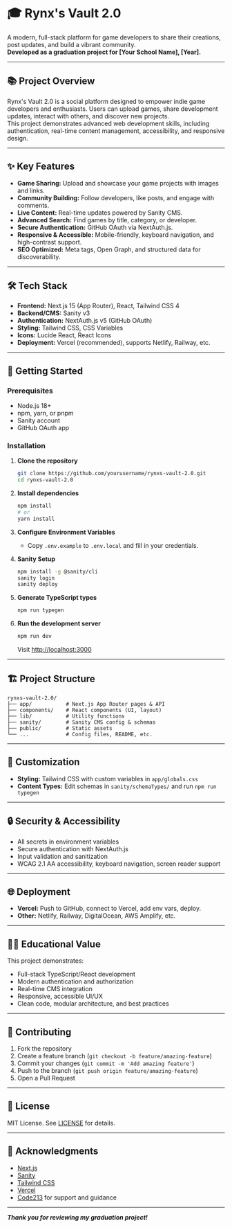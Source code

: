 # 🎓 Rynx's Vault 2.0

A modern, full-stack platform for game developers to share their creations, post updates, and build a vibrant community.  
**Developed as a graduation project for [Your School Name], [Year].**

---

## 📚 Project Overview

Rynx's Vault 2.0 is a social platform designed to empower indie game developers and enthusiasts. Users can upload games, share development updates, interact with others, and discover new projects.  
This project demonstrates advanced web development skills, including authentication, real-time content management, accessibility, and responsive design.

---

## ✨ Key Features

- **Game Sharing:** Upload and showcase your game projects with images and links.
- **Community Building:** Follow developers, like posts, and engage with comments.
- **Live Content:** Real-time updates powered by Sanity CMS.
- **Advanced Search:** Find games by title, category, or developer.
- **Secure Authentication:** GitHub OAuth via NextAuth.js.
- **Responsive & Accessible:** Mobile-friendly, keyboard navigation, and high-contrast support.
- **SEO Optimized:** Meta tags, Open Graph, and structured data for discoverability.

---

## 🛠️ Tech Stack

- **Frontend:** Next.js 15 (App Router), React, Tailwind CSS 4
- **Backend/CMS:** Sanity v3
- **Authentication:** NextAuth.js v5 (GitHub OAuth)
- **Styling:** Tailwind CSS, CSS Variables
- **Icons:** Lucide React, React Icons
- **Deployment:** Vercel (recommended), supports Netlify, Railway, etc.

---

## 🚀 Getting Started

### Prerequisites

- Node.js 18+
- npm, yarn, or pnpm
- Sanity account
- GitHub OAuth app

### Installation

1. **Clone the repository**

   ```bash
   git clone https://github.com/yourusername/rynxs-vault-2.0.git
   cd rynxs-vault-2.0
   ```

2. **Install dependencies**

   ```bash
   npm install
   # or
   yarn install
   ```

3. **Configure Environment Variables**

   - Copy `.env.example` to `.env.local` and fill in your credentials.

4. **Sanity Setup**

   ```bash
   npm install -g @sanity/cli
   sanity login
   sanity deploy
   ```

5. **Generate TypeScript types**

   ```bash
   npm run typegen
   ```

6. **Run the development server**
   ```bash
   npm run dev
   ```
   Visit [http://localhost:3000](http://localhost:3000)

---

## 🏗️ Project Structure

```
rynxs-vault-2.0/
├── app/           # Next.js App Router pages & API
├── components/    # React components (UI, layout)
├── lib/           # Utility functions
├── sanity/        # Sanity CMS config & schemas
├── public/        # Static assets
└── ...            # Config files, README, etc.
```

---

## 🎨 Customization

- **Styling:** Tailwind CSS with custom variables in `app/globals.css`
- **Content Types:** Edit schemas in `sanity/schemaTypes/` and run `npm run typegen`

---

## 🔒 Security & Accessibility

- All secrets in environment variables
- Secure authentication with NextAuth.js
- Input validation and sanitization
- WCAG 2.1 AA accessibility, keyboard navigation, screen reader support

---

## 🌐 Deployment

- **Vercel:** Push to GitHub, connect to Vercel, add env vars, deploy.
- **Other:** Netlify, Railway, DigitalOcean, AWS Amplify, etc.

---

## 🧑‍🎓 Educational Value

This project demonstrates:

- Full-stack TypeScript/React development
- Modern authentication and authorization
- Real-time CMS integration
- Responsive, accessible UI/UX
- Clean code, modular architecture, and best practices

---

## 🤝 Contributing

1. Fork the repository
2. Create a feature branch (`git checkout -b feature/amazing-feature`)
3. Commit your changes (`git commit -m 'Add amazing feature'`)
4. Push to the branch (`git push origin feature/amazing-feature`)
5. Open a Pull Request

---

## 📄 License

MIT License. See [LICENSE](LICENSE) for details.

---

## 🙏 Acknowledgments

- [Next.js](https://nextjs.org/)
- [Sanity](https://sanity.io/)
- [Tailwind CSS](https://tailwindcss.com/)
- [Vercel](https://vercel.com/)
- [Code213](https://code213.tech/) for support and guidance

---

**_Thank you for reviewing my graduation project!_**
